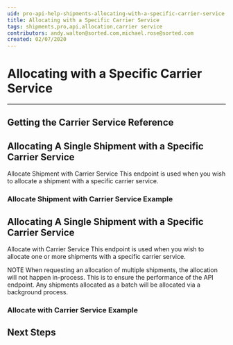 ```yaml
---
uid: pro-api-help-shipments-allocating-with-a-specific-carrier-service
title: Allocating with a Specific Carrier Service
tags: shipments,pro,api,allocation,carrier service
contributors: andy.walton@sorted.com,michael.rose@sorted.com
created: 02/07/2020
---
```


# Allocating with a Specific Carrier Service


---

## Getting the Carrier Service Reference



## Allocating A Single Shipment with a Specific Carrier Service

Allocate Shipment with Carrier Service This endpoint is used when you wish to allocate a shipment with a specific carrier service.


### Allocate Shipment with Carrier Service Example



## Allocating A Single Shipment with a Specific Carrier Service

Allocate with Carrier Service This endpoint is used when you wish to allocate one or more shipments with a specific carrier service.

NOTE
When requesting an allocation of multiple shipments, the allocation will not happen in-process. This is to ensure the performance of the API endpoint. Any shipments allocated as a batch will be allocated via a background process.

### Allocate with Carrier Service Example



## Next Steps

